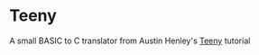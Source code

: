 # Teeny
A small BASIC to C translator from Austin Henley's [Teeny](http://web.eecs.utk.edu/~azh/blog/teenytinycompiler1.html) tutorial